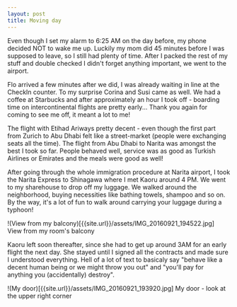 ```yaml
---
layout: post
title: Moving day
---
```


Even though I set my alarm to 6:25 AM on the day before, my phone decided NOT to wake me up. Luckily my mom did 45 minutes before I was supposed to leave, so I still had plenty of time.
After I packed the rest of my stuff and double checked I didn't forget anything important, we went to the airport.

Flo arrived a few minutes after we did, I was already waiting in line at the CheckIn counter. To my surprise Corina and Susi came as well. We had a coffee at Starbucks and after approximately an hour I took off - boarding time on intercontinental flights are pretty early... Thank you again for coming to see me off, it meant a lot to me!


The flight with Etihad Ariways pretty decent - even though the first part from Zurich to Abu Dhabi felt like a street-market (people were exchanging seats all the time). The flight from Abu Dhabi to Narita was amongst the best I took so far. People behaved well, service was as good as Turkish Airlines or Emirates and the meals were good as well!


After going through the whole immigration procedure at Narita airport, I took the Narita Express to Shinagawa where I met Kaoru around 4 PM. We went to my sharehouse to drop off my luggage. We walked around the neighborhood, buying necessities like bathing towels, shampoo and so on. By the way, it's a lot of fun to walk around carrying your luggage during a typhoon!

!(View from my balcony)[{{site.url}}/assets/IMG_20160921_194522.jpg]
View from my room's balcony

Kaoru left soon thereafter, since she had to get up around 3AM for an early flight the next day. She stayed until I signed all the contracts and made sure I understood everything. Hell of a lot of text to basicaly say "behave like a decent human being or we might throw you out" and "you'll pay for anything you (accidentally) destroy".

!(My door)[{{site.url}}/assets/IMG_20160921_193920.jpg]
My door - look at the upper right corner
